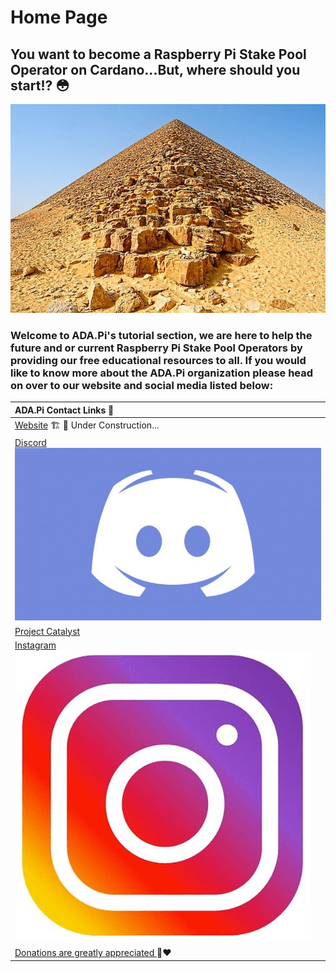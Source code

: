 # Home Page

## You want to become a Raspberry Pi Stake Pool Operator on Cardano...But, where should you start!? 😳

![](.gitbook/assets/download-6-.jpeg)

### Welcome to ADA.Pi's tutorial section, we are here to help the future and or current Raspberry Pi Stake Pool Operators by providing our free educational resources to all. If you would like to know more about the ADA.Pi organization please head on over to our website **and social media listed below:**

| ADA.Pi Contact Links 🔗 |
| :--- |
| [Website](https://ada-pi.io) 🏗 🚧 Under Construction... |
| [Discord ![](.gitbook/assets/discord.jpeg)](https://discord.com/invite/H4TFNQzyNf)  |
| [Project Catalyst ](https://cardano.ideascale.com/a/dtd/ARMing-Cardano/340480-48088#idea-tab-comments) |
| [Instagram  ![](.gitbook/assets/insta.jpeg)](https://www.instagram.com/invites/contact/?i=k83dsojva63b&utm_content=l8srzbi)  |
| [Donations are greatly appreciated ](https://cointr.ee/adapiorg)🙏❤️   |



